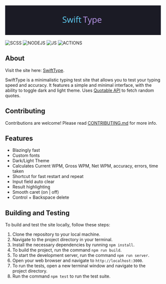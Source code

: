 <p align="center">
  <a name="banner" href="#banner"><img src="./static/images/swift-type-logo.jpg" alt="banner"></a>
</p>

<!-- ![HTML5](https://img.shields.io/badge/html5-%23E34F26.svg?style=for-the-badge&logo=html5&logoColor=white) -->
![SCSS](https://img.shields.io/badge/Sass-CC6699?style=for-the-badge&logo=sass&logoColor=white)
![NODEJS](https://img.shields.io/badge/Node.js-43853D?style=for-the-badge&logo=node.js&logoColor=white)
![JS](https://img.shields.io/badge/JavaScript-F7DF1E.svg?style=for-the-badge&logo=JavaScript&logoColor=black)
![ACTIONS](https://img.shields.io/badge/GitHub_Actions-2088FF?style=for-the-badge&logo=github-actions&logoColor=black)
## About
Visit the site here: <a href="https://hausemasterz.github.io/swift-type/" target="_blank">SwiftType</a>.


SwiftType is a minimalistic typing test site that allows you to test your typing speed and accuracy. It features a simple and minimal interface, with the ability to toggle dark and light theme. Uses [Quotable API](https://github.com/lukePeavey/quotable) to fetch random quotes.

## Contributing
Contributions are welcome! Please read [CONTRIBUTING.md](CONTRIBUTING.md) for more info.

## Features 
 - Blazingly fast
 - Custom fonts
 - Dark/Light Theme
 - Calculates Current WPM, Gross WPM, Net WPM, accuracy, errors, time taken
 - Shortcut for fast restart and repeat
 - Input field auto clear
 - Result highlighting
 - Smooth caret (on | off)
 - Control + Backspace delete

## Building and Testing

To build and test the site locally, follow these steps:

1. Clone the repository to your local machine.
2. Navigate to the project directory in your terminal.
3. Install the necessary dependencies by running `npm install`.
4. To build the project, run the command `npm run build`.
5. To start the development server, run the command `npm run server`.
6. Open your web browser and navigate to `http://localhost:3000`.
7. To run the tests, open a new terminal window and navigate to the project directory.
8. Run the command `npm test` to run the test suite.
